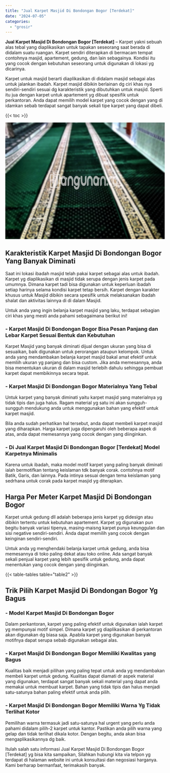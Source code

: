 ```yaml
---
title: "Jual Karpet Masjid Di Bondongan Bogor [Terdekat]"
date: "2024-07-05"
categories: 
  - "grosir"
---
```


**Jual Karpet Masjid Di Bondongan Bogor \[Terdekat\]** – Karpet yakni sebuah alas tebal yang diaplikasikan untuk tapakan seseorang saat berada di didalam suatu ruangan. Karpet sendiri diterapkan di bermacam tempat contohnya masjid, apartement, gedung, dan lain sebagainya. Kondisi itu yang cocok dengan kebutuhan seseorang untuk digunakan di lokasi yg dicarinya.

Karpet untuk masjid berarti diaplikasikan di didalam masjid sebagai alas untuk jalankan ibadah. Karpet masjid dibikin berlainan dg ciri khas nya sendiri-sendiri sesuai dg karakteristik yang dibutuhkan untuk masjid. Sperti itu jua dengan karpet untuk apartement yg dibuat spesifik untuk perkantoran. Anda dapat memilih model karpet yang cocok dengan yang di idamkan sebab terdapat sangat banyak sekali tipe karpet yang dapat dibeli.

{{< toc >}}

![Jual Karpet Masjid Di Bondongan Bogor [Terdekat]](/images/grosir-karpet-murah-54.png)

## Karakteristik Karpet Masjid Di Bondongan Bogor Yang Banyak Diminati

Saat ini lokasi ibadah masjid telah pakai karpet sebagai alas untuk ibadah. Karpet yg diaplikasikan di masjid tidak serupa dengan jenis karpet pada umumnya. Dimana karpet tadi bisa digunakan untuk keperluan ibadah setiap harinya selama kondisi karpet tetap bersih. Karpet dengan karakter khusus untuk Masjid dibikin secara spesifik untuk melaksanakan ibadah shalat dan aktivitas lainnya di di dalam Masjid.

Untuk anda yang ingin belanja karpet masjid yang laku, terdapat sebagian ciri khas yang mesti anda pahami sebagaimana berikut ini!

### \- Karpet Masjid Di Bondongan Bogor Bisa Pesan Panjang dan Lebar Karpet Sesuai Bentuk dan Kebutuhan

Karpet Masjid yang banyak diminati dijual dengan ukuran yang bisa di sesuaikan, baik digunakan untuk perorangan ataupun kelompok. Untuk anda yang mendambakan belanja karpet masjid bakal amat efektif untuk memliih ukuran yg panjang dan bisa custom. Jika anda memesannya, anda bisa menentukan ukuran di dalam masjid terlebih dahulu sehingga pembuat karpet dapat membikinnya secara tepat.

### \- Karpet Masjid Di Bondongan Bogor Materialnya Yang Tebal

Untuk karpet yang banyak diminati yaitu karpet masjid yang materialnya yg tidak tipis dan juga halus. Ragam material yg satu ini akan sungguh-sungguh mendukung anda untuk menggunakan bahan yang efektif untuk karpet masjid.

Bila anda sudah perhatikan hal tersebut, anda dapat membeli karpet masjid yang diharapkan. Harga karpet juga dipengaruhi oleh beberapa aspek di atas, anda dapat memesannya yang cocok dengan yang diinginkan.

### \- Di Jual Karpet Masjid Di Bondongan Bogor \[Terdekat\] Model Karpetnya Minimalis

Karena untuk ibadah, maka model motif karpet yang paling banyak diminati ialah bermotifkan tentang keislaman tdk banyak corak. contohnya motif Batik, Garis, dan lainnya. Pada intinya sesuai dengan tema keislaman yang sedrhana untuk corak pada karpet masjid yg diterapkan.

## Harga Per Meter Karpet Masjid Di Bondongan Bogor

Karpet untuk gedung dll adalah beberapa jenis karpet yg didesign atau dibikin tertentu untuk kebutuhan apartement. Karpet yg digunakan pun begitu banyak variasi tipenya, masing-maisng karpet punya keunggulan dan sisi negative sendiri-sendiri. Anda dapat memilih yang cocok dengan keinginan sendiri-sendiri.

Untuk anda yg menghendaki belanja karpet untuk gedung, anda bisa memesannya di toko paling dekat atau toko online. Ada sangat banyak sekali penjual karpet yang lebih spesifik untuk gedung, anda dapat menentukan yang cocok dengan yang diinginkan.

{{< table-tables table="table2" >}}

## Trik Pilih Karpet Masjid Di Bondongan Bogor Yg Bagus

### \- Model Karpet Masjid Di Bondongan Bogor

Dalam perkantoran, karpet yang paling efektif untuk digunakan ialah karpet yg mempunyai motif simpel. Dimana karpet yg diaplikasikan di perkantoran akan digunakan dg biasa saja. Apabila karpet yang digunakan banyak motifnya dapat serupa sebab digunakan sebagai alas.

### \- Karpet Masjid Di Bondongan Bogor Memiliki Kwalitas yang Bagus

Kualitas baik menjadi pilihan yang paling tepat untuk anda yg mendambakan membeli karpet untuk gedung. Kualitas dapat diamati dr aspek material yang digunakan, terdapat sangat banyak sekali material yang dapat anda memakai untuk membuat karpet. Bahan yang tidak tipis dan halus menjadi satu-satunya bahan paling efektif untuk anda pilih.

### \- Karpet Masjid Di Bondongan Bogor Memiliki Warna Yg Tidak Terlihat Kotor

Pemilihan warna termasuk jadi satu-satunya hal urgent yang perlu anda pahami didalam pilih-2 karpet untuk kantor. Pastikan anda pilih warna yang gelap dan tidak terlihat dikala kotor. Dengan begitu, anda akan bisa mengaplikasikannya dg baik.

Itulah salah satu informasi Jual Karpet Masjid Di Bondongan Bogor \[Terdekat\] yg bisa kita sampaikan, Silahkan hubungi kita via telpon yg terdapat di halaman website ini untuk konsultasi dan negosiasi harganya. Kami berharap bermanfaat, terimakasih banyak.
